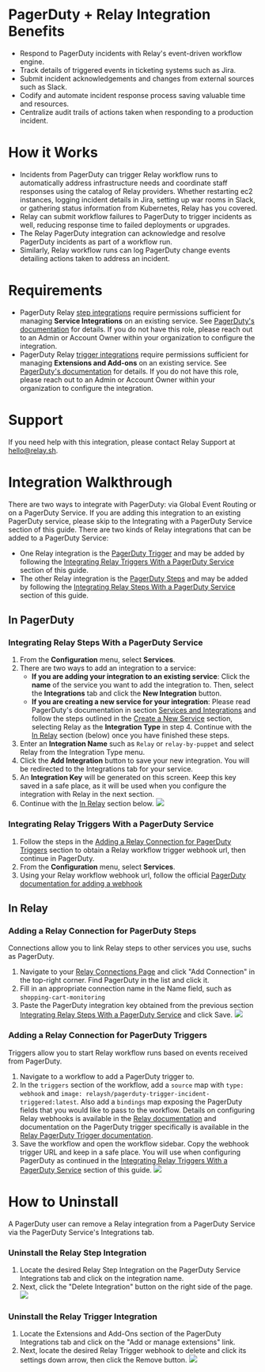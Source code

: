 # PagerDuty + Relay Integration Benefits
    
* Respond to PagerDuty incidents with Relay's event-driven workflow engine.
* Track details of triggered events in ticketing systems such as Jira. 
* Submit incident acknowledgements and changes from external sources such as Slack.
* Codify and automate incident response process saving valuable time and resources.
* Centralize audit trails of actions taken when responding to a production incident.

# How it Works
* Incidents from PagerDuty can trigger Relay workflow runs to automatically address infrastructure needs and coordinate staff responses using the catalog of Relay providers. Whether restarting ec2 instances, logging incident details in Jira, setting up war rooms in Slack, or gathering status information from Kubernetes, Relay has you covered.
* Relay can submit workflow failures to PagerDuty to trigger incidents as well, reducing response time to failed deployments or upgrades.
* The Relay PagerDuty integration can acknowledge and resolve PagerDuty incidents as part of a workflow run.
* Similarly, Relay workflow runs can log PagerDuty change events detailing actions taken to address an incident.
 

# Requirements
* PagerDuty Relay [step integrations](https://github.com/relay-integrations/relay-pagerduty/tree/master/steps) require permissions sufficient for managing **Service Integrations** on an existing service. See [PagerDuty's documentation](https://support.pagerduty.com/docs/services-and-integrations) for details. If you do not have this role, please reach out to an Admin or Account Owner within your organization to configure the integration.
* PagerDuty Relay [trigger integrations](https://github.com/relay-integrations/relay-pagerduty/tree/master/triggers) require permissions sufficient for managing **Extensions and Add-ons** on an existing service. See [PagerDuty's documentation](https://support.pagerduty.com/docs/extensions-add-ons) for details. If you do not have this role, please reach out to an Admin or Account Owner within your organization to configure the integration.

# Support

If you need help with this integration, please contact Relay Support at [hello@relay.sh](mailto:hello@relay.sh). 

# Integration Walkthrough

There are two ways to integrate with PagerDuty: via Global Event Routing or on a PagerDuty Service. If you are adding this integration to an existing PagerDuty service, please skip to the Integrating with a PagerDuty Service section of this guide.
There are two kinds of Relay integrations that can be added to a PagerDuty Service:
- One Relay integration is the [PagerDuty Trigger](https://github.com/relay-integrations/relay-pagerduty/tree/master/triggers) and may be added by following the [Integrating Relay Triggers With a PagerDuty Service](#integrating-relay-triggers-with-a-pagerduty-service) section of this guide.
- The other Relay integration is the [PagerDuty Steps](https://github.com/relay-integrations/relay-pagerduty/tree/master/steps) and may be added by following the [Integrating Relay Steps With a PagerDuty Service](#integrating-relay-steps-with-a-pagerduty-service) section of this guide.

## In PagerDuty

### Integrating Relay Steps With a PagerDuty Service
1. From the **Configuration** menu, select **Services**.
2. There are two ways to add an integration to a service:
   * **If you are adding your integration to an existing service**: Click the **name** of the service you want to add the integration to. Then, select the **Integrations** tab and click the **New Integration** button.
   * **If you are creating a new service for your integration**: Please read PagerDuty's documentation in section [Services and Integrations](https://support.pagerduty.com/docs/services-and-integrations) and follow the steps outlined in the [Create a New Service](https://support.pagerduty.com/docs/services-and-integrations#section-create-a-new-service) section, selecting Relay as the **Integration Type** in step 4. Continue with the [In  Relay](#in-relay)  section (below) once you have finished these steps.
3. Enter an **Integration Name** such as `Relay` or `relay-by-puppet` and select Relay from the Integration Type menu.
4. Click the **Add Integration** button to save your new integration. You will be redirected to the Integrations tab for your service.
5. An **Integration Key** will be generated on this screen. Keep this key saved in a safe place, as it will be used when you configure the integration with Relay in the next section.
6. Continue with the [In Relay](#in-relay) section below.
![](media/integration-key.png)

### Integrating Relay Triggers With a PagerDuty Service
1. Follow the steps in the [Adding a Relay Connection for PagerDuty Triggers](#adding-a-relay-connection-for-pagerduty-triggers) section to obtain a Relay workflow trigger webhook url, then continue in PagerDuty.
2. From the **Configuration** menu, select **Services**.
3. Using your Relay workflow webhook url, follow the official [PagerDuty documentation for adding a webhook](https://support.pagerduty.com/docs/webhooks)

## In Relay

### Adding a Relay Connection for PagerDuty Steps
Connections allow you to link Relay steps to other services you use, suchs as PagerDuty.

1. Navigate to your [Relay Connections Page](https://app.relay.sh/connections) and click "Add Connection" in the top-right corner. Find PagerDuty in the list and click it.
2. Fill in an appropriate connection name in the Name field, such as `shopping-cart-monitoring`
3. Paste the PagerDuty integration key obtained from the previous section [Integrating Relay Steps With a PagerDuty Service](#integrating-relay-steps-with-a-pagerduty-service) and click Save.
![](media/add-connection.png)

### Adding a Relay Connection for PagerDuty Triggers
Triggers allow you to start Relay workflow runs based on events received from PagerDuty.

1. Navigate to a workflow to add a PagerDuty trigger to.
2. In the `triggers` section of the workflow, add a `source` map with `type: webhook` and `image: relaysh/pagerduty-trigger-incident-triggered:latest`. Also add a `bindings` map exposing the PagerDuty fields that you would like to pass to the workflow. Details on configuring Relay webhooks is available in the [Relay documentation](https://relay.sh/docs/using-workflows/using-triggers/#webhook-triggers) and documentation on the PagerDuty trigger specifically is available in the [Relay PagerDuty Trigger documentation](https://github.com/relay-integrations/relay-pagerduty/tree/master/triggers/incident-triggered#example-trigger).
3. Save the workflow and open the workflow sidebar. Copy the webhook trigger URL and keep in a safe place. You will use when configuring PagerDuty as continued in the [Integrating Relay Triggers With a PagerDuty Service](#integrating-relay-triggers-with-a-pagerduty-service) section of this guide.
![](media/copy-trigger-url.png)

# How to Uninstall
A PagerDuty user can remove a Relay integration from a PagerDuty Service via the PagerDuty Service's Integrations tab.

### Uninstall the Relay Step Integration
1. Locate the desired Relay Step Integration on the PagerDuty Service Integrations tab and click on the integration name.
2. Next, click the "Delete Integration" button on the right side of the page.
![](media/delete-integration.png)

### Uninstall the Relay Trigger Integration
1. Locate the Extensions and Add-Ons section of the PagerDuty Integrations tab and click on the "Add or manage extensions" link.
2. Next, locate the desired Relay Trigger webhook to delete and click its settings down arrow, then click the Remove button.
![](media/delete-webhook.png)
